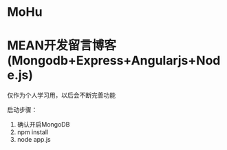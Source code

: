 # MoHu
MEAN开发留言博客(Mongodb+Express+Angularjs+Node.js)
===
仅作为个人学习用，以后会不断完善功能

启动步骤：
1.  确认开启MongoDB
2.  npm install
3.  node app.js

